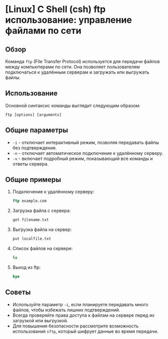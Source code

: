 # [Linux] C Shell (csh) ftp использование: управление файлами по сети

## Обзор
Команда `ftp` (File Transfer Protocol) используется для передачи файлов между компьютерами по сети. Она позволяет пользователям подключаться к удалённым серверам и загружать или выгружать файлы.

## Использование
Основной синтаксис команды выглядит следующим образом:
```
ftp [options] [arguments]
```

## Общие параметры
- `-i` - отключает интерактивный режим, позволяя передавать файлы без подтверждения.
- `-n` - отключает автоматическое подключение к удалённому серверу.
- `-v` - включает подробный режим, показывающий все команды и ответы сервера.

## Общие примеры
1. Подключение к удалённому серверу:
   ```csh
   ftp example.com
   ```

2. Загрузка файла с сервера:
   ```csh
   get filename.txt
   ```

3. Выгрузка файла на сервер:
   ```csh
   put localfile.txt
   ```

4. Список файлов на сервере:
   ```csh
   ls
   ```

5. Выход из ftp:
   ```csh
   bye
   ```

## Советы
- Используйте параметр `-i`, если планируете передавать много файлов, чтобы избежать лишних подтверждений.
- Всегда проверяйте права доступа к файлам на сервере перед их загрузкой или выгрузкой.
- Для повышения безопасности рассмотрите возможность использования `sftp`, который шифрует данные во время передачи.